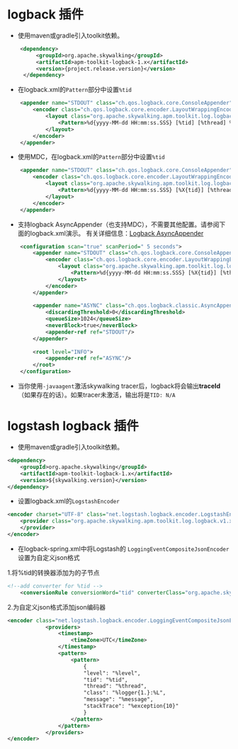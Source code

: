 # logback 插件
* 使用maven或gradle引入toolkit依赖。
```xml
    <dependency>
         <groupId>org.apache.skywalking</groupId>
         <artifactId>apm-toolkit-logback-1.x</artifactId>
         <version>{project.release.version}</version>
     </dependency>
```

* 在logback.xml的`Pattern`部分中设置`%tid`
```xml
    <appender name="STDOUT" class="ch.qos.logback.core.ConsoleAppender">
        <encoder class="ch.qos.logback.core.encoder.LayoutWrappingEncoder">
            <layout class="org.apache.skywalking.apm.toolkit.log.logback.v1.x.TraceIdPatternLogbackLayout">
                <Pattern>%d{yyyy-MM-dd HH:mm:ss.SSS} [%tid] [%thread] %-5level %logger{36} -%msg%n</Pattern>
            </layout>
        </encoder>
    </appender>
```

* 使用MDC，在logback.xml的`Pattern`部分中设置`%tid`
```xml
    <appender name="STDOUT" class="ch.qos.logback.core.ConsoleAppender">
        <encoder class="ch.qos.logback.core.encoder.LayoutWrappingEncoder">
            <layout class="org.apache.skywalking.apm.toolkit.log.logback.v1.x.mdc.TraceIdMDCPatternLogbackLayout">
                <Pattern>%d{yyyy-MM-dd HH:mm:ss.SSS} [%X{tid}] [%thread] %-5level %logger{36} -%msg%n</Pattern>
            </layout>
        </encoder>
    </appender>
```


* 支持logback AsyncAppender（也支持MDC），不需要其他配置。请参阅下面的logback.xml演示。
 有关详细信息：[Logback AsyncAppender](https://logback.qos.ch/manual/appenders.html#AsyncAppender)
```xml
    <configuration scan="true" scanPeriod=" 5 seconds">
        <appender name="STDOUT" class="ch.qos.logback.core.ConsoleAppender">
            <encoder class="ch.qos.logback.core.encoder.LayoutWrappingEncoder">
                <layout class="org.apache.skywalking.apm.toolkit.log.logback.v1.x.mdc.TraceIdMDCPatternLogbackLayout">
                    <Pattern>%d{yyyy-MM-dd HH:mm:ss.SSS} [%X{tid}] [%thread] %-5level %logger{36} -%msg%n</Pattern>
                </layout>
            </encoder>
        </appender>
    
        <appender name="ASYNC" class="ch.qos.logback.classic.AsyncAppender">
            <discardingThreshold>0</discardingThreshold>
            <queueSize>1024</queueSize>
            <neverBlock>true</neverBlock>
            <appender-ref ref="STDOUT"/>
        </appender>
    
        <root level="INFO">
            <appender-ref ref="ASYNC"/>
        </root>
    </configuration>
```

* 当你使用`-javaagent`激活skywalking tracer后，logback将会输出**traceId**（如果存在的话）。如果tracer未激活，输出将是`TID: N/A`

# logstash logback 插件

* 使用maven或gradle引入toolkit依赖。

```xml
<dependency>
    <groupId>org.apache.skywalking</groupId>
    <artifactId>apm-toolkit-logback-1.x</artifactId>
    <version>${skywalking.version}</version>
</dependency>
```

* 设置logback.xml的`LogstashEncoder`

```xml
<encoder charset="UTF-8" class="net.logstash.logback.encoder.LogstashEncoder">
    <provider class="org.apache.skywalking.apm.toolkit.log.logback.v1.x.logstash.TraceIdJsonProvider">
    </provider>
</encoder>
```

* 在logback-spring.xml中将Logstash的 `LoggingEventCompositeJsonEncoder` 设置为自定义json格式

1.将%tid的转换器添加为<configuration>的子节点
```xml
<!--add converter for %tid -->
    <conversionRule conversionWord="tid" converterClass="org.apache.skywalking.apm.toolkit.log.logback.v1.x.LogbackPatternConverter"/>
```
2.为自定义json格式添加json编码器

```xml
<encoder class="net.logstash.logback.encoder.LoggingEventCompositeJsonEncoder">
            <providers>
                <timestamp>
                    <timeZone>UTC</timeZone>
                </timestamp>
                <pattern>
                    <pattern>
                        {
                        "level": "%level",
                        "tid": "%tid",
                        "thread": "%thread",
                        "class": "%logger{1.}:%L",
                        "message": "%message",
                        "stackTrace": "%exception{10}"
                        }
                    </pattern>
                </pattern>
            </providers>
</encoder>
```
